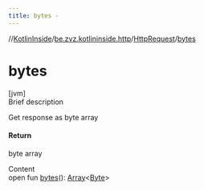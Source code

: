 ```yaml
---
title: bytes -
---
```

//[KotlinInside](../../index.md)/[be.zvz.kotlininside.http](../index.md)/[HttpRequest](index.md)/[bytes](bytes.md)



# bytes  
[jvm]  
Brief description  


Get response as byte array



#### Return  


byte array

  
Content  
open fun [bytes](bytes.md)(): [Array](https://kotlinlang.org/api/latest/jvm/stdlib/kotlin/-array/index.html)<[Byte](https://kotlinlang.org/api/latest/jvm/stdlib/kotlin/-byte/index.html)>  



